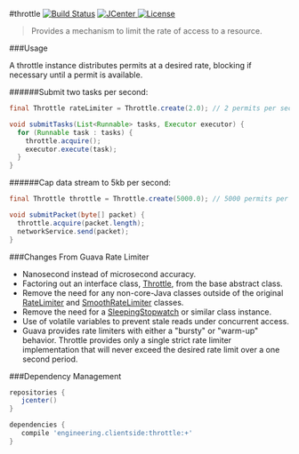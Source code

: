 #throttle [![Build Status](https://travis-ci.org/client-side/throttle.svg)](https://travis-ci.org/client-side/throttle) [![JCenter](https://api.bintray.com/packages/client-side/clients/throttle/images/download.svg) ](https://bintray.com/client-side/libs/throttle/_latestVersion) [![License](http://img.shields.io/badge/license-Apache--2-blue.svg?style=flat) ](http://www.apache.org/licenses/LICENSE-2.0)
>Provides a mechanism to limit the rate of access to a resource.

###Usage

A throttle instance distributes permits at a desired rate, blocking if necessary until a permit is available.

######Submit two tasks per second:

```java
final Throttle rateLimiter = Throttle.create(2.0); // 2 permits per second

void submitTasks(List<Runnable> tasks, Executor executor) {
  for (Runnable task : tasks) {
    throttle.acquire();
    executor.execute(task);
  }
}
```

######Cap data stream to 5kb per second:

```java
final Throttle throttle = Throttle.create(5000.0); // 5000 permits per second

void submitPacket(byte[] packet) {
  throttle.acquire(packet.length);
  networkService.send(packet);
}
```

###Changes From Guava Rate Limiter
* Nanosecond instead of microsecond accuracy.
* Factoring out an interface class, [Throttle](src/main/java/engineering/clientside/throttle/Throttle.java#L81), from the base abstract class.
* Remove the need for any non-core-Java classes outside of the original [RateLimiter](https://github.com/google/guava/blob/master/guava/src/com/google/common/util/concurrent/RateLimiter.java) and [SmoothRateLimiter](https://github.com/google/guava/blob/master/guava/src/com/google/common/util/concurrent/SmoothRateLimiter.java) classes.
* Remove the need for a [SleepingStopwatch](https://github.com/google/guava/blob/master/guava/src/com/google/common/util/concurrent/RateLimiter.java#L395) or similar class instance.
* Use of volatile variables to prevent stale reads under concurrent access.
* Guava provides rate limiters with either a "bursty" or "warm-up" behavior. Throttle provides only a single strict rate limiter implementation that will never exceed the desired rate limit over a one second period.

###Dependency Management
```groovy
repositories {
   jcenter()
}

dependencies {
   compile 'engineering.clientside:throttle:+'
}
```
